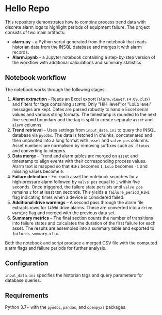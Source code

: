 # Hello Repo

This repository demonstrates how to combine process trend data with discrete alarm logs to highlight periods of equipment failure. The project consists of two main artifacts:

* **alarm.py** – a Python script generated from the notebook that reads historian data from the INSQL database and merges it with alarm records.
* **Alarm.ipynb** – a Jupyter notebook containing a step-by-step version of the workflow with additional calculations and summary statistics.

## Notebook workflow

The notebook works through the following stages:

1. **Alarm extraction** – Reads an Excel export (`alarm.viewer.F4.09.xlsx`) and filters for tags containing `313PT0`. Only "HiHi level" or "LoLo level" messages are kept. Dates are parsed robustly to handle Excel serial values and various string formats. The timestamp is rounded to the next five‑second boundary and the tag is split to create separate `asset` and `alarm` columns.
2. **Trend retrieval** – Uses settings from `input_data.ini` to query the INSQL database via `pyodbc`. The data is fetched in chunks, concatenated and then unpivoted into a long format with `asset` and `valve pos` columns. Asset numbers are normalised by removing suffixes such as `.Status` and converting to integers.
3. **Data merge** – Trend and alarm tables are merged on `asset` and timestamp to align events with their corresponding process values. Alarm text is mapped so that `HiHi` becomes `1`, `LoLo` becomes `-1` and missing values become `0`.
4. **Failure detection** – For each asset the notebook searches for a high‑pressure alarm followed by `valve pos` equal to `1` within five seconds. Once triggered, the failure state persists until `valve pos` remains `2` for at least ten seconds. This yields a `failure_period_HiHi` flag indicating times when a device is considered failed.
5. **Additional drive warnings** – A second pass through the alarm file extracts rows for `140M0` drive alarms. These are converted into a `drive warning` flag and merged with the previous data set.
6. **Summary metrics** – The final section counts the number of transitions into failure states and calculates the duration of the first failure for each asset. The results are assembled into a summary table and exported to `failures_summary.xlsx`.

Both the notebook and script produce a merged CSV file with the computed alarm flags and failure periods for further analysis.

## Configuration

`input_data.ini` specifies the historian tags and query parameters for database queries.

## Requirements

Python 3.7+ with the `pyodbc`, `pandas`, and `openpyxl` packages.
